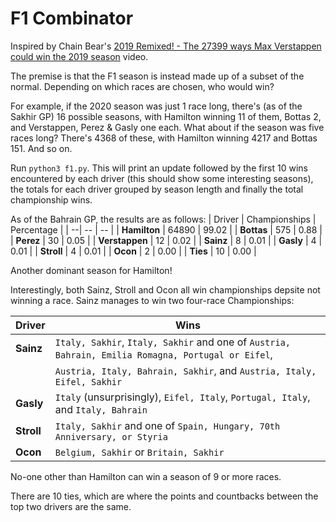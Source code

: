 # F1 Combinator
Inspired by Chain Bear's [2019 Remixed! - The 27399 ways Max Verstappen could win the 2019 season](https://www.youtube.com/watch?v=jfa5O8sg8g0&ab_channel=ChainBear) video.

The premise is that the F1 season is instead made up of a subset of the normal. Depending on which races are chosen, who would win?

For example, if the 2020 season was just 1 race long, there's (as of the Sakhir GP) 16 possible seasons, with Hamilton winning 11 of them, Bottas 2, and Verstappen, Perez & Gasly one each. What about if the season was five races long? There's 4368 of these, with Hamilton winning 4217 and Bottas 151. And so on.

Run `python3 f1.py`. This will print an update followed by the first 10 wins encountered by each driver (this should show some interesting seasons), the totals for each driver grouped by season length and finally the total championship wins.

As of the Bahrain GP, the results are as follows:
| Driver | Championships | Percentage |
| --| -- | -- |
| **Hamilton** | 64890 | 99.02 |
| **Bottas** | 575 | 0.88 |
| **Perez** | 30 | 0.05 |
| **Verstappen** | 12 | 0.02 |
| **Sainz** | 8 | 0.01 |
| **Gasly** | 4 | 0.01 |
| **Stroll** | 4 | 0.01 |
| **Ocon** | 2 | 0.00 |
| **Ties** | 10 | 0.00 |

Another dominant season for Hamilton!

Interestingly, both Sainz, Stroll and Ocon all win championships depsite not winning a race. Sainz manages to win two four-race Championships:

| Driver | Wins |
| -- | -- | 
| **Sainz** | `Italy, Sakhir`, `Italy, Sakhir` and one of `Austria, Bahrain, Emilia Romagna, Portugal or Eifel`, |
| | `Austria, Italy, Bahrain, Sakhir`, and `Austria, Italy, Eifel, Sakhir` |
| **Gasly** | `Italy` (unsurprisingly), `Eifel, Italy`, `Portugal, Italy`, and `Italy, Bahrain` |
| **Stroll** | `Italy, Sakhir` and one of `Spain, Hungary, 70th Anniversary, or Styria` |
| **Ocon** | `Belgium, Sakhir` or `Britain, Sakhir` |

No-one other than Hamilton can win a season of 9 or more races.

There are 10 ties, which are where the points and countbacks between the top two drivers are the same.
